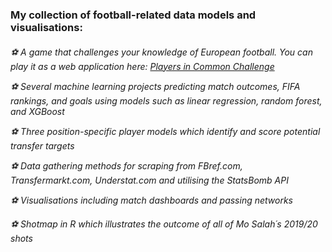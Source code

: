 <h3>My collection of football-related data models and visualisations:<h6>

⚽ A game that challenges your knowledge of European football. You can play it as a web application here: [Players in Common Challenge](https://juliananalytics.com/players-in-common)

⚽ Several machine learning projects predicting match outcomes, FIFA rankings, and goals using models such as linear regression, random forest, and XGBoost

⚽ Three position-specific player models which identify and score potential transfer targets

⚽ Data gathering methods for scraping from FBref.com, Transfermarkt.com, Understat.com and utilising the StatsBomb API

⚽ Visualisations including match dashboards and passing networks

⚽ Shotmap in R which illustrates the outcome of all of Mo Salah´s 2019/20 shots

